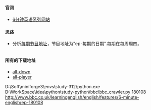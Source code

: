 #### 官网
* [6分钟英语系列网站](http://www.bbc.co.uk/learningenglish/english/features/6-minute-english)

#### 思路
* 分析[每期节目地址](http://www.bbc.co.uk/learningenglish/english/features/6-minute-english/ep-190926)，节目地址为"ep-每期的日期".每期在每周周四。
```commandline

```

#### 所有的下载地址
* [all-down](https://www.bbc.co.uk/programmes/p02pc9tn/episodes/downloads)
* [all-player](https://www.bbc.co.uk/programmes/p02pc9tn/episodes/player)



D:\Soft\miniforge3\envs\study-312\python.exe D:\WorkSpace\idea\python\study-python\bbc\bbc_crawler.py 
180108
http://www.bbc.co.uk/learningenglish/english/features/6-minute-english/ep-180108


